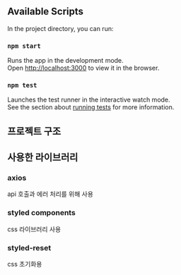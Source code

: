 ## Available Scripts

In the project directory, you can run:

### `npm start`

Runs the app in the development mode.\
Open [http://localhost:3000](http://localhost:3000) to view it in the browser.

### `npm test`

Launches the test runner in the interactive watch mode.\
See the section about [running tests](https://facebook.github.io/create-react-app/docs/running-tests) for more information.

## 프로젝트 구조

## 사용한 라이브러리

### axios

api 호출과 에러 처리를 위해 사용

### styled components

css 라이브러리 사용

### styled-reset

css 초기화용
